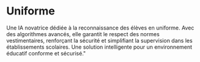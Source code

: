 # Uniforme
Une IA novatrice dédiée à la reconnaissance des élèves en uniforme. Avec des algorithmes avancés, elle garantit le respect des normes vestimentaires, renforçant la sécurité et simplifiant la supervision dans les établissements scolaires. Une solution intelligente pour un environnement éducatif conforme et sécurisé."
